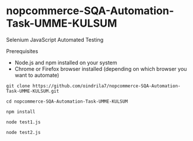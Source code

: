 # nopcommerce-SQA-Automation-Task-UMME-KULSUM

Selenium JavaScript Automated Testing

Prerequisites
- Node.js and npm installed on your system
- Chrome or Firefox browser installed (depending on which browser you want to automate)

`git clone https://github.com/oindrila7/nopcommerce-SQA-Automation-Task-UMME-KULSUM.git`

`cd nopcommerce-SQA-Automation-Task-UMME-KULSUM`

`npm install`

`node test1.js`

`node test2.js`
